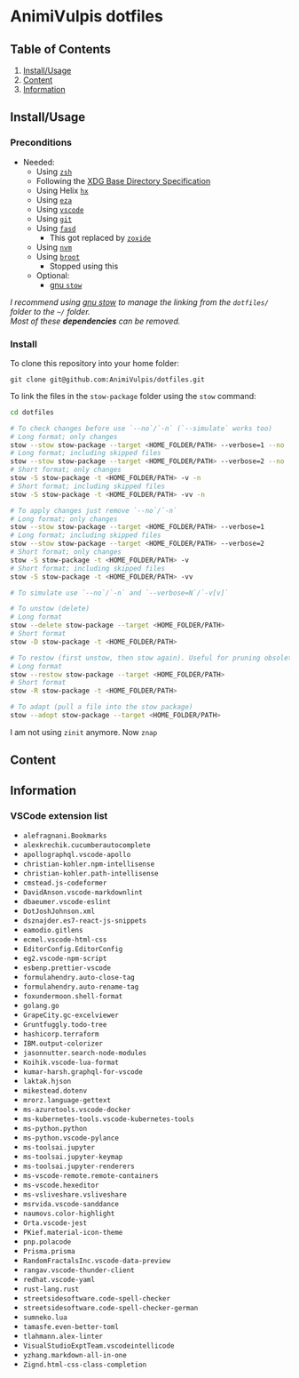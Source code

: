 # AnimiVulpis dotfiles

## Table of Contents

1. [Install/Usage](#installusage)
2. [Content](#content)
3. [Information](#information)

## Install/Usage

### Preconditions

- Needed:
  - Using [`zsh`](https://www.zsh.org/)
  - Following the [XDG Base Directory Specification](https://specifications.freedesktop.org/basedir-spec/basedir-spec-latest.html)
  - Using Helix [`hx`](https://docs.helix-editor.com/)
  - Using [`eza`](https://github.com/eza-community/eza)
  - Using [`vscode`](https://code.visualstudio.com/)
  - Using [`git`](https://git-scm.com/)
  - Using [`fasd`](https://github.com/clvv/fasd)
    - This got replaced by [`zoxide`](https://github.com/ajeetdsouza/zoxide)
  - Using [`nvm`](https://github.com/nvm-sh/nvm)
  - Using [`broot`](https://github.com/Canop/broot)
    - Stopped using this
  - Optional:
    - [gnu `stow`](https://www.gnu.org/software/stow/)

_I recommend using [gnu stow](https://www.gnu.org/software/stow/) to manage the linking from the `dotfiles/` folder to the `~/` folder._  
_Most of these **dependencies** can be removed._

### Install

To clone this repository into your home folder:

    git clone git@github.com:AnimiVulpis/dotfiles.git

To link the files in the `stow-package` folder using the `stow` command:

```bash
cd dotfiles

# To check changes before use `--no`/`-n` (`--simulate` works too)
# Long format; only changes
stow --stow stow-package --target <HOME_FOLDER/PATH> --verbose=1 --no
# Long format; including skipped files
stow --stow stow-package --target <HOME_FOLDER/PATH> --verbose=2 --no
# Short format; only changes
stow -S stow-package -t <HOME_FOLDER/PATH> -v -n
# Short format; including skipped files
stow -S stow-package -t <HOME_FOLDER/PATH> -vv -n

# To apply changes just remove `--no`/`-n`
# Long format; only changes
stow --stow stow-package --target <HOME_FOLDER/PATH> --verbose=1
# Long format; including skipped files
stow --stow stow-package --target <HOME_FOLDER/PATH> --verbose=2
# Short format; only changes
stow -S stow-package -t <HOME_FOLDER/PATH> -v
# Short format; including skipped files
stow -S stow-package -t <HOME_FOLDER/PATH> -vv

# To simulate use `--no`/`-n` and `--verbose=N`/`-v[v]`

# To unstow (delete)
# Long format
stow --delete stow-package --target <HOME_FOLDER/PATH>
# Short format
stow -D stow-package -t <HOME_FOLDER/PATH>

# To restow (first unstow, then stow again). Useful for pruning obsolete symlinks
# Long format
stow --restow stow-package --target <HOME_FOLDER/PATH>
# Short format
stow -R stow-package -t <HOME_FOLDER/PATH>

# To adapt (pull a file into the stow package)
stow --adopt stow-package --target <HOME_FOLDER/PATH>
```

I am not using `zinit` anymore. Now `znap`

## Content

## Information

### VSCode extension list

- `alefragnani.Bookmarks`
- `alexkrechik.cucumberautocomplete`
- `apollographql.vscode-apollo`
- `christian-kohler.npm-intellisense`
- `christian-kohler.path-intellisense`
- `cmstead.js-codeformer`
- `DavidAnson.vscode-markdownlint`
- `dbaeumer.vscode-eslint`
- `DotJoshJohnson.xml`
- `dsznajder.es7-react-js-snippets`
- `eamodio.gitlens`
- `ecmel.vscode-html-css`
- `EditorConfig.EditorConfig`
- `eg2.vscode-npm-script`
- `esbenp.prettier-vscode`
- `formulahendry.auto-close-tag`
- `formulahendry.auto-rename-tag`
- `foxundermoon.shell-format`
- `golang.go`
- `GrapeCity.gc-excelviewer`
- `Gruntfuggly.todo-tree`
- `hashicorp.terraform`
- `IBM.output-colorizer`
- `jasonnutter.search-node-modules`
- `Koihik.vscode-lua-format`
- `kumar-harsh.graphql-for-vscode`
- `laktak.hjson`
- `mikestead.dotenv`
- `mrorz.language-gettext`
- `ms-azuretools.vscode-docker`
- `ms-kubernetes-tools.vscode-kubernetes-tools`
- `ms-python.python`
- `ms-python.vscode-pylance`
- `ms-toolsai.jupyter`
- `ms-toolsai.jupyter-keymap`
- `ms-toolsai.jupyter-renderers`
- `ms-vscode-remote.remote-containers`
- `ms-vscode.hexeditor`
- `ms-vsliveshare.vsliveshare`
- `msrvida.vscode-sanddance`
- `naumovs.color-highlight`
- `Orta.vscode-jest`
- `PKief.material-icon-theme`
- `pnp.polacode`
- `Prisma.prisma`
- `RandomFractalsInc.vscode-data-preview`
- `rangav.vscode-thunder-client`
- `redhat.vscode-yaml`
- `rust-lang.rust`
- `streetsidesoftware.code-spell-checker`
- `streetsidesoftware.code-spell-checker-german`
- `sumneko.lua`
- `tamasfe.even-better-toml`
- `tlahmann.alex-linter`
- `VisualStudioExptTeam.vscodeintellicode`
- `yzhang.markdown-all-in-one`
- `Zignd.html-css-class-completion`
